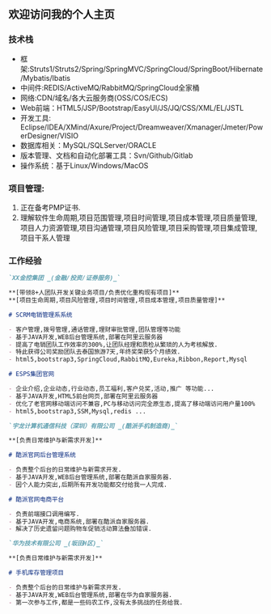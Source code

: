 ## 欢迎访问我的个人主页

### 技术栈

- 框架:Struts1/Struts2/Spring/SpringMVC/SpringCloud/SpringBoot/Hibernate/Mybatis/Ibatis
- 中间件:REDIS/ActiveMQ/RabbitMQ/SpringCloud全家桶
- 网络:CDN/域名/各大云服务商(OSS/COS/ECS)
- Web前端：HTML5/JSP/Bootstrap/EasyUI/JS/JQ/CSS/XML/EL/JSTL
- 开发工具: Eclipse/IDEA/XMind/Axure/Project/Dreamweaver/Xmanager/Jmeter/PowerDesigner/VISIO
- 数据库相关：MySQL/SQLServer/ORACLE
- 版本管理、文档和自动化部署工具：Svn/Github/Gitlab
- 操作系统：基于Linux/Windows/MacOS

### 项目管理:
1. 正在备考PMP证书.
2. 理解软件生命周期,项目范围管理,项目时间管理,项目成本管理,项目质量管理,项目人力资源管理,项目沟通管理,项目风险管理,项目采购管理,项目集成管理,项目干系人管理

### 工作经验
```markdown
`XX金控集团 _(金融/投资/证券服务)_`

**[带领8+人团队开发关键业务项目/负责优化重构现有项目]**
**[项目生命周期,项目风险管理,项目时间管理,项目成本管理,项目质量管理]**

# SCRM电销管理系系统

- 客户管理,拨号管理,通话管理,理财审批管理,团队管理等功能
- 基于JAVA开发,WEB后台管理系统,部署在阿里云服务器
- 提高了电销团队工作效率的300%,让团队经理和质检从繁琐的人为考核解放.
- 特此获得公司奖励团队去泰国旅游7天,年终奖荣获5个月绩效.
- html5,bootstrap3,SpringCloud,RabbitMQ,Eureka,Ribbon,Report,Mysql

# ESPS集团官网

- 企业介绍,企业动态,行业动态,员工福利,客户兑奖,活动,推广 等功能...
- 基于JAVA开发,HTML5前台网页,部署在阿里云服务器
- 优化了老官网移动端访问不兼容,PC与移动访问完全原生态,提高了移动端访问用户量100%
- html5,bootstrap3,SSM,Mysql,redis ...

`宇龙计算机通信科技（深圳）有限公司 _(酷派手机制造商)_`

**[负责日常维护与新需求开发]**

# 酷派官网后台管理系统

- 负责整个后台的日常维护与新需求开发.
- 基于JAVA开发,WEB后台管理系统,部署在酷派自家服务器.
- 因个人能力突出,后期所有开发功能都交付给我一人完成.

# 酷派官网电商平台

- 负责前端接口调用编写.
- 基于JAVA开发,电商系统,部署在酷派自家服务器.
- 解决了历史遗留问题购物车促销活动算法叠加错误.

`华为技术有限公司 _(坂田H区)_`

**[负责日常维护与新需求开发]**

# 手机库存管理项目

- 负责整个后台的日常维护与新需求开发.
- 基于JAVA开发,WEB后台管理系统,部署在华为自家服务器.
- 第一次参与工作,都是一些码农工作,没有太多挑战的任务给我.

